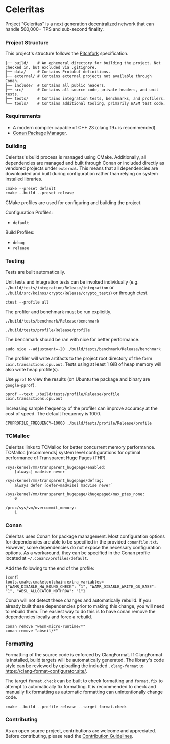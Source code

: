 # Celeritas

Project "Celeritas" is a next generation decentralized network that can handle 500,000+ TPS and sub-second finality.

### Project Structure

This project's structure follows the [Pitchfork](https://api.csswg.org/bikeshed/?force=1&url=https://raw.githubusercontent.com/vector-of-bool/pitchfork/develop/data/spec.bs) specification.

```
├── build/    # An ephemeral directory for building the project. Not checked in, but excluded via .gitignore.
├── data/     # Contains Protobuf definitions.
├── external/ # Contains external projects not available through Conan.
├── include/  # Contains all public headers.
├── src/      # Contains all source code, private headers, and unit tests.
├── tests/    # Contains integration tests, benchmarks, and profilers.
└── tools/    # Contains additional tooling, primarily WASM test code.
```

### Requirements

- A modern compiler capable of C++ 23 (clang 19+ is recommended).
- [Conan Package Manager](https://conan.io/downloads).

### Building

Celeritas's build process is managed using CMake. Additionally, all dependencies are managed and built through Conan or included directly as vendored projects under `external`. This means that all dependencies are downloaded and built during configuration rather than relying on system installed libraries.

```
cmake --preset default
cmake --build --preset release
```

CMake profiles are used for configuring and building the project.

Configuration Profiles:
 - `default`

Build Profiles:
 - `debug`
 - `release`

### Testing

Tests are built automatically.

Unit tests and integration tests can be invoked individually (e.g. `./build/tests/integration/Release/integration` or `./build/src/koinos/crypto/Release/crypto_tests`) or through ctest.

```
ctest --profile all
```

The profiler and benchmark must be run explicitly.

```
./build/tests/benchmark/Release/benchmark
```

```
./build/tests/profile/Release/profile
```

The benchmark should be ran with nice for better performance.

```
sudo nice --adjustment=-20 ./build/tests/benchmark/Release/benchmark
```

The profiler will write artifacts to the project root directory of the form `coin.transactions.cpu.out`. Tests using at least 1 GiB of heap memory will also write heap profile(s).

Use `pprof` to view the results (on Ubuntu the package and binary are `google-pprof`).

```
pprof --text ./build/tests/profile/Release/profile coin.transactions.cpu.out
```

Increasing sample frequency of the profiler can improve accuracy at the cost of speed. The default frequency is 1000.

```
CPUPROFILE_FREQUENCY=10000 ./build/tests/profile/Release/profile
```

### TCMalloc

Celeritas links to TCMalloc for better concurrent memory performance. TCMalloc [recommends] system level configurations for optimal performance of Transparent Huge Pages (THP).

```
/sys/kernel/mm/transparent_hugepage/enabled:
    [always] madvise never

/sys/kernel/mm/transparent_hugepage/defrag:
    always defer [defer+madvise] madvise never`

/sys/kernel/mm/transparent_hugepage/khugepaged/max_ptes_none:
    0

/proc/sys/vm/overcommit_memory:
    1
```

### Conan

Celeritas uses Conan for package management. Most configuration options for dependencies are able to be specified in the provided `conanfile.txt`. However, some dependencies do not expose the necessary configuration options. As a workaround, they can be specified in the Conan profile located at `~/.conan2/profiles/default`.

Add the following to the end of the profile:

```
[conf]
tools.cmake.cmaketoolchain:extra_variables={"WAMR_DISABLE_HW_BOUND_CHECK": "1", "WAMR_DISABLE_WRITE_GS_BASE": "1", "ABSL_ALLOCATOR_NOTHROW": "1"}
```

Conan will not detect these changes and automatically rebuild. If you already built these dependencies prior to making this change, you will need to rebuild them. The easiest way to do this is to have conan remove the dependencies locally and force a rebuild.

```
conan remove "wasm-micro-runtime/*"
conan remove "abseil/*"
```

### Formatting

Formatting of the source code is enforced by ClangFormat. If ClangFormat is installed, build targets will be automatically generated. The library's code style can be reviewed by uploading the included `.clang-format` to https://clang-format-configurator.site/.

The target `format.check` can be built to check formatting and `format.fix` to attempt to automatically fix formatting. It is recommended to check and manually fix formatting as automatic formatting can unintentionally change code.

```
cmake --build --profile release --target format.check
```

### Contributing

As an open source project, contributions are welcome and appreciated. Before contributing, please read the [Contribution Guidelines](CONTRIBUTING.md).
